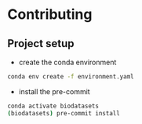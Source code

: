 # Contributing

## Project setup

- create the conda environment
```bash
conda env create -f environment.yaml
```
- install the pre-commit
```bash
conda activate biodatasets
(biodatasets) pre-commit install
```
